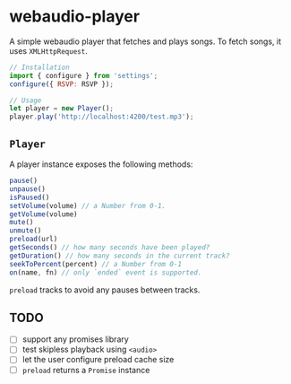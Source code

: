 # webaudio-player

A simple webaudio player that fetches and plays songs. To fetch songs, it
uses `XMLHttpRequest`.

```js
// Installation
import { configure } from 'settings';
configure({ RSVP: RSVP });

// Usage
let player = new Player();
player.play('http://localhost:4200/test.mp3');
```

## `Player`

A player instance exposes the following methods:

```js
pause()
unpause()
isPaused()
setVolume(volume) // a Number from 0-1.
getVolume(volume)
mute()
unmute()
preload(url)
getSeconds() // how many seconds have been played?
getDuration() // how many seconds in the current track?
seekToPercent(percent) // a Number from 0-1
on(name, fn) // only `ended` event is supported.
```

`preload` tracks to avoid any pauses between tracks.

## TODO

- [ ] support any promises library
- [ ] test skipless playback using `<audio>`
- [ ] let the user configure preload cache size
- [ ] `preload` returns a `Promise` instance
